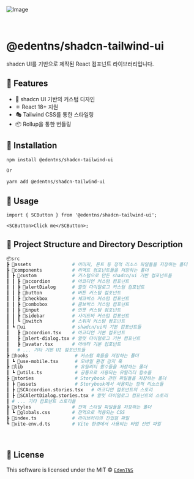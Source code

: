 ![Image](https://github.com/user-attachments/assets/9d95c55e-e5d9-4030-a061-20b4177eab6f)

<br />

# @edentns/shadcn-tailwind-ui

shadcn UI를 기반으로 제작된 React 컴포넌트 라이브러리입니다.

## 🎨 Features

- 🎨 shadcn UI 기반의 커스텀 디자인
- ⚛️ React 18+ 지원
- 🎭 Tailwind CSS를 통한 스타일링
- 📦 Rollup을 통한 번들링

## 💾 Installation

```bash
npm install @edentns/shadcn-tailwind-ui

Or

yarn add @edentns/shadcn-tailwind-ui
```

## 🔨 Usage

```tsx
import { SCButton } from '@edentns/shadcn-tailwind-ui';

<SCButton>Click me</SCButton>;
```

## 📙 Project Structure and Directory Description

```bash
📦src
┣ 📂assets               # 이미지, 폰트 등 정적 리소스 파일들을 저장하는 폴더
┣ 📂components           # 리액트 컴포넌트들을 저장하는 폴더
┃ ┣ 📂custom             # 커스텀으로 만든 shadcn/ui 기반 컴포넌트들
┃ ┃ ┣ 📂accordion        # 아코디언 커스텀 컴포넌트
┃ ┃ ┣ 📂alertDialog      # 알럿 다이얼로그 커스텀 컴포넌트
┃ ┃ ┣ 📂button           # 버튼 커스텀 컴포넌트
┃ ┃ ┣ 📂checkbox         # 체크박스 커스텀 컴포넌트
┃ ┃ ┣ 📂combobox         # 콤보박스 커스텀 컴포넌트
┃ ┃ ┣ 📂input            # 인풋 커스텀 컴포넌트
┃ ┃ ┣ 📂sidebar          # 사이드바 커스텀 컴포넌트
┃ ┃ ┗ 📂switch           # 스위치 커스텀 컴포넌트
┃ ┗ 📂ui                 # shadcn/ui의 기본 컴포넌트들
┃   ┣ 📜accordion.tsx    # 아코디언 기본 컴포넌트
┃   ┣ 📜alert-dialog.tsx # 알럿 다이얼로그 기본 컴포넌트
┃   ┣ 📜avatar.tsx       # 아바타 기본 컴포넌트
┃   # ... 기타 기본 UI 컴포넌트들
┣ 📂hooks                 # 커스텀 훅들을 저장하는 폴더
┃ ┗ 📜use-mobile.tsx      # 모바일 환경 감지 훅
┣ 📂lib                   # 유틸리티 함수들을 저장하는 폴더
┃ ┗ 📜utils.ts            # 공통으로 사용되는 유틸리티 함수들
┣ 📂stories               # Storybook 관련 파일들을 저장하는 폴더
┃ ┣ 📂assets              # Storybook에서 사용되는 정적 리소스들
┃ ┣ 📜SCAccordion.stories.tsx   # 아코디언 컴포넌트의 스토리
┃ ┣ 📜SCAlertDialog.stories.tsx # 알럿 다이얼로그 컴포넌트의 스토리
┃ # ... 기타 컴포넌트 스토리들
┣ 📂styles               # 전역 스타일 파일들을 저장하는 폴더
┃ ┗ 📜globals.css        # 전역으로 적용되는 CSS
┣ 📜index.ts             # 라이브러리의 진입점 파일
┗ 📜vite-env.d.ts        # Vite 환경에서 사용되는 타입 선언 파일
```

<br>

## 📜 License

This software is licensed under the MIT © [`EdenTNS`](https://edentns.com/)
